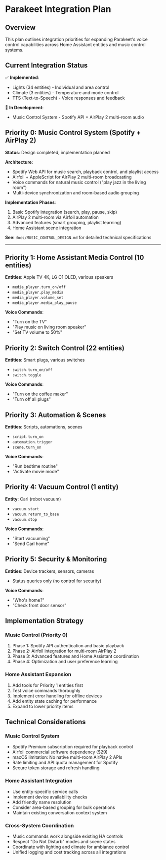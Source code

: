 # Parakeet Integration Plan

## Overview
This plan outlines integration priorities for expanding Parakeet's voice control capabilities across Home Assistant entities and music control systems.

## Current Integration Status
✅ **Implemented**: 
- Lights (34 entities) - Individual and area control
- Climate (3 entities) - Temperature and mode control
- TTS (Text-to-Speech) - Voice responses and feedback

🚧 **In Development**:
- Music Control System - Spotify API + AirPlay 2 multi-room audio

## Priority 0: Music Control System (Spotify + AirPlay 2)
**Status**: Design completed, implementation planned

**Architecture**: 
- Spotify Web API for music search, playback control, and playlist access
- Airfoil + AppleScript for AirPlay 2 multi-room broadcasting
- Voice commands for natural music control ("play jazz in the living room")
- Multi-device synchronization and room-based audio grouping

**Implementation Phases**:
1. Basic Spotify integration (search, play, pause, skip)
2. AirPlay 2 multi-room via Airfoil automation
3. Advanced features (smart grouping, playlist learning)
4. Home Assistant scene integration

**See**: `docs/MUSIC_CONTROL_DESIGN.md` for detailed technical specifications

---

## Priority 1: Home Assistant Media Control (10 entities)
**Entities**: Apple TV 4K, LG C1 OLED, various speakers
- `media_player.turn_on/off`
- `media_player.play_media` 
- `media_player.volume_set`
- `media_player.media_play_pause`

**Voice Commands**:
- "Turn on the TV"
- "Play music on living room speaker"
- "Set TV volume to 50%"

## Priority 2: Switch Control (22 entities)
**Entities**: Smart plugs, various switches
- `switch.turn_on/off`
- `switch.toggle`

**Voice Commands**:
- "Turn on the coffee maker"
- "Turn off all plugs"

## Priority 3: Automation & Scenes
**Entities**: Scripts, automations, scenes
- `script.turn_on`
- `automation.trigger`
- `scene.turn_on`

**Voice Commands**:
- "Run bedtime routine"
- "Activate movie mode"

## Priority 4: Vacuum Control (1 entity)
**Entity**: Carl (robot vacuum)
- `vacuum.start`
- `vacuum.return_to_base`
- `vacuum.stop`

**Voice Commands**:
- "Start vacuuming"
- "Send Carl home"

## Priority 5: Security & Monitoring
**Entities**: Device trackers, sensors, cameras
- Status queries only (no control for security)

**Voice Commands**:
- "Who's home?"
- "Check front door sensor"

## Implementation Strategy

### Music Control (Priority 0)
1. Phase 1: Spotify API authentication and basic playback
2. Phase 2: Airfoil integration for multi-room AirPlay 2
3. Phase 3: Advanced features and Home Assistant coordination
4. Phase 4: Optimization and user preference learning

### Home Assistant Expansion
1. Add tools for Priority 1 entities first
2. Test voice commands thoroughly
3. Implement error handling for offline devices
4. Add entity state caching for performance
5. Expand to lower priority items

## Technical Considerations

### Music Control System
- Spotify Premium subscription required for playback control
- Airfoil commercial software dependency ($29)
- macOS limitation: No native multi-room AirPlay 2 APIs
- Rate limiting and API quota management for Spotify
- Secure token storage and refresh handling

### Home Assistant Integration
- Use entity-specific service calls
- Implement device availability checks
- Add friendly name resolution
- Consider area-based grouping for bulk operations
- Maintain existing conversation context system

### Cross-System Coordination
- Music commands work alongside existing HA controls
- Respect "Do Not Disturb" modes and scene states
- Coordinate with lighting and climate for ambiance control
- Unified logging and cost tracking across all integrations